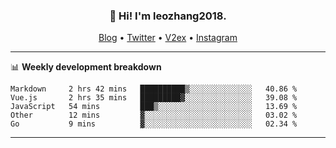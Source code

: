 <h3 align="center">👋 Hi! I'm leozhang2018.</h3>
<p align="center">
  <a href="https://code.leozhang2018.me">Blog</a> •
  <a href="https://twitter.com/leozhang2018">Twitter</a> •
  <a href="https://www.v2ex.com/member/leozhang">V2ex</a> •
  <a href="https://www.instagram.com/leozhanghere">Instagram</a>
</p>

-------

📊 **Weekly development breakdown**
<!--START_SECTION:waka-->
```text
Markdown     2 hrs 42 mins   ██████████▒░░░░░░░░░░░░░░   40.86 % 
Vue.js       2 hrs 35 mins   █████████▓░░░░░░░░░░░░░░░   39.08 % 
JavaScript   54 mins         ███▒░░░░░░░░░░░░░░░░░░░░░   13.69 % 
Other        12 mins         ▓░░░░░░░░░░░░░░░░░░░░░░░░   03.02 % 
Go           9 mins          ▓░░░░░░░░░░░░░░░░░░░░░░░░   02.34 % 
```
<!--END_SECTION:waka-->
-------
